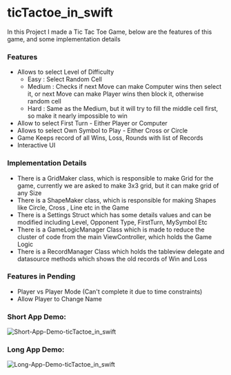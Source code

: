 # ticTactoe_in_swift

In this Project I made a Tic Tac Toe Game, below are the features of this game, and some implementation details

### Features

- Allows to select Level of Difficulty
  - Easy : Select Random Cell
  - Medium : Checks if next Move can make Computer wins then select it, or next Move can make Player wins then block it, otherwise random cell
  - Hard : Same as the Medium, but it will try to fill the middle cell first, so make it nearly impossible to win
- Allow to select First Turn - Either Player or Computer
- Allows to select Own Symbol to Play - Either Cross or Circle
- Game Keeps record of all Wins, Loss, Rounds with list of Records
- Interactive UI

### Implementation Details

- There is a GridMaker class, which is responsible to make Grid for the game, currently we are asked to make 3x3 grid, but it can make grid of any Size
- There is a ShapeMaker class, which is responsible for making Shapes like Circle, Cross , Line etc in the Game
- There is a Settings Struct which has some details values and can be modified including Level, Opponent Type, FirstTurn, MySymbol Etc
- There is a GameLogicManager Class which is made to reduce the cluster of code from the main ViewController, which holds the Game Logic
- There is a RecordManager Class which holds the tableview delegate and datasource methods which shows the old records of Win and Loss

### Features in Pending

- Player vs Player Mode (Can't complete it due to time constraints)
- Allow Player to Change Name

### Short App Demo:

![Short-App-Demo-ticTactoe_in_swift](https://github.com/panchalrajan/ticTactoe_in_swift/blob/main/CustomViewDemo.gif)

### Long App Demo:

![Long-App-Demo-ticTactoe_in_swift](https://github.com/panchalrajan/ticTactoe_in_swift/blob/main/CustomViewDemoFull.gif)
